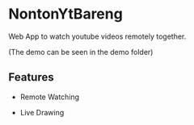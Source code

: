 # NontonYtBareng
Web App to watch youtube videos remotely together.

(The demo can be seen in the demo folder)

## Features
- Remote Watching

- Live Drawing
